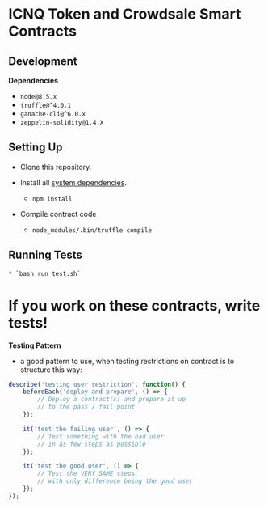 # ICNQ Token and Crowdsale Smart Contracts

## Development

**Dependencies**

* `node@8.5.x`
* `truffle@^4.0.1`
* `ganache-cli@^6.0.x`
* `zeppelin-solidity@1.4.X`

## Setting Up

* Clone this repository.

* Install all [system dependencies](#development).

  * `npm install`

* Compile contract code
  * `node_modules/.bin/truffle compile`

## Running Tests

    * `bash run_test.sh`

# If you work on these contracts, write tests!

**Testing Pattern**

* a good pattern to use, when testing restrictions on contract is to structure this way:

```javascript
describe('testing user restriction', function() {
    beforeEach('deploy and prepare', () => {
        // Deploy a contract(s) and prepare it up
        // to the pass / fail point
    });

    it('test the failing user', () => {
        // Test something with the bad user
        // in as few steps as possible
    });

    it('test the good user', () => {
        // Test the VERY SAME steps,
        // with only difference being the good user
    });
});
```
